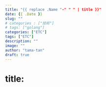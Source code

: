 ```yaml
---
title: "{{ replace .Name "-" " " | title }}"
date: {{ .Date }}
slug: ""
# categories : ["技術"]
# tags: ["golang"]
categories: ["ETC"]
tags: ["ETC"]
description: ""
image: ""
author: "tama-tan"
draft: true
---
```

# title: 
